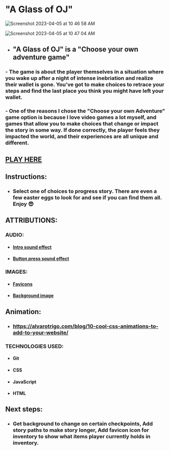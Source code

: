 # "A Glass of OJ"

![Screenshot 2023-04-05 at 10 46 58 AM](https://user-images.githubusercontent.com/110790998/230509364-3df46b40-5a66-4bae-b033-f00671f62ddf.jpg)

![Screenshot 2023-04-05 at 10 47 04 AM](https://user-images.githubusercontent.com/110790998/230509489-f938969d-5895-4b60-84f8-4b070489aa80.jpg)






- ## "A Glass of OJ" is a "Choose your own adventure game"
 ### - The game is about the player themselves in a situation where you wake up after a night of intense inebriation and realize their wallet is gone. You've got to make choices to retrace your steps and find the last place you think you might have left your wallet.
### - One of the reasons I chose the "Choose your own Adventure" game option is because I love video games a lot myself, and games that allow you to make choices that change or impact the story in some way. If done correctly, the player feels they impacted the world, and their experiences are all unique and different. 

## [PLAY HERE](https://lucent-duckanoo-b36e0a.netlify.app)

## Instructions: 
- ### Select one of choices to progress story. There are even a few easter eggs to look for and see if you can find them all. Enjoy 😎

## ATTRIBUTIONS:

### AUDIO:

- #### [Intro sound effect](https://youtu.be/6rYbOOU3tes)

- #### [Button press sound effect](https://youtu.be/tVJmvlNf_wk)

### IMAGES: 

- #### [Favicons]("https://www.favicon.cc")

- #### [Background image](https://i.ytimg.com/vi/QVEBrnlCDik/maxresdefault.jpg)

## Animation:  
- ### https://alvarotrigo.com/blog/10-cool-css-animations-to-add-to-your-website/

### TECHNOLOGIES USED:

- #### Git
- #### CSS
- #### JavaScript
- #### HTML

## Next steps:
- ### Get background to change on certain checkpoints, Add story paths to make story longer, Add favicon icon for inventory to show what items player currently holds in inventory.

